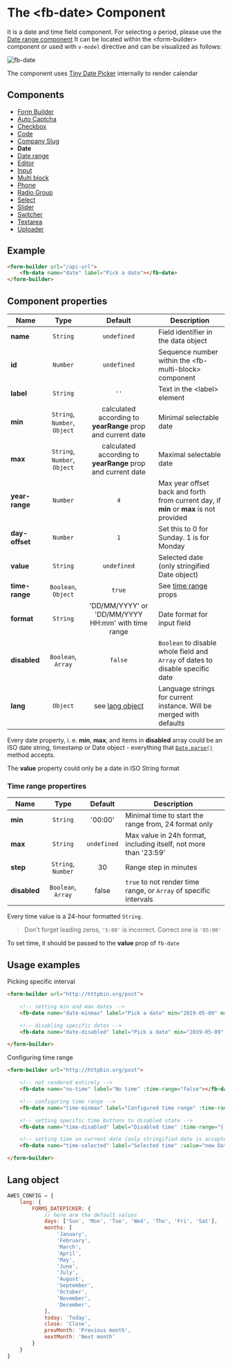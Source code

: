 # The &lt;fb-date&gt; Component

It is a date and time field component. For selecting a period, please use the [Date range component](./fb-date-range.md) It can be located within the &lt;form-builder&gt; component or used with `v-model` directive and can be visualized as follows:

![fb-date](https://storage.googleapis.com/static.awes.io/docs/fb-date.gif)

The component uses [Tiny Date Picker](https://github.com/chrisdavies/tiny-date-picker) internally to render calendar

## Components
* [Form Builder](./form-builder.md)
* [Auto Captcha](./fb-auto-captcha.md)
* [Checkbox](./fb-checkbox.md)
* [Code](./fb-code.md)
* [Company Slug](./fb-company-slug.md)
* **Date**
* [Date range](./fb-date-range.md)
* [Editor](./fb-editor.md)
* [Input](./fb-input.md)
* [Multi block](./fb-multi-block.md)
* [Phone](./fb-phone.md)
* [Radio Group](./fb-radio-group.md)
* [Select](./fb-select.md)
* [Slider](./fb-slider.md)
* [Switcher](./fb-switcher.md)
* [Textarea](./fb-textarea.md)
* [Uploader](./fb-uploader.md)

## Example

```html
<form-builder url="/api-url">
    <fb-date name="date" label="Pick a date"></fb-date>
</form-builder>
```
<div class="vue-example">
<form-builder url="http://httpbin.org/post" disabled-dialog>
    <fb-date name="date" label="Pick a date"></fb-date>
</form-builder>
</div>


## Component properties

| Name                | Type               | Default             | Description                                       |
|---------------------|:------------------:|:-------------------:|---------------------------------------------------|
| **name**            | `String`           | `undefined`         | Field identifier in the data object               |
| **id**              | `Number`           | `undefined`         | Sequence number within the &lt;fb-multi-block&gt; component    |
| **label**           | `String`           | `''`                | Text in the &lt;label&gt; element                 |
| **min**             | `String`, `Number`, `Object` | calculated according to **yearRange** prop and current date | Minimal selectable date |
| **max**             | `String`, `Number`, `Object` | calculated according to **yearRange** prop and current date | Maximal selectable date |
| **year-range**      | `Number`           | `4`                 | Max year offset back and forth from current day, if **min** or **max** is not provided |
| **day-offset**      | `Number`           | `1`                 | Set this to 0 for Sunday. 1 is for Monday         |
| **value**           | `String`           | `undefined`         | Selected date (only stringified Date object)      |
| **time-range**      | `Boolean`, `Object`| `true`              | See [time range](#time-range-props) props         |
| **format**          | `String`           | 'DD/MM/YYYY' or 'DD/MM/YYYY HH:mm' with time range | Date format for input field |
| **disabled**        | `Boolean`, `Array` | `false`             | `Boolean` to disable whole field and `Array` of dates to disable specific date |
| **lang**            | `Object`           | see [lang object](#date-lang-object) | Language strings for current instance. Will be merged with defaults |

Every date property, i. e. **min**, **max**, and items in **disabled** array could be an ISO date string, timestamp or Date object - everything that [`Date.parse()`](https://developer.mozilla.org/en-US/docs/Web/JavaScript/Reference/Global_Objects/Date/parse) method accepts.

The **value** property could only be a date in ISO String format

<h3 id="time-range-props">Time range propertires</h3>

| Name         | Type               | Default     | Description                                                       |
|--------------|:------------------:|:-----------:|-------------------------------------------------------------------|
| **min**      | `String`           | '00:00'     | Minimal time to start the range from, 24 format only              |
| **max**      | `String`           | `undefined` | Max value in 24h format, including itself, not more than '23:59'  |
| **step**     | `String`, `Number` | 30          | Range step in minutes                                             |
| **disabled** | `Boolean`, `Array` | false       | `true` to not render time range, or `Array` of specific intervals |

Every time value is a 24-hour formatted `String`.

> Don't forget leading zeros, `'5:00'` is incorrect. Correct one is `'05:00'`

To set time, it should be passed to the **value** prop of `fb-date`


## Usage examples

Picking specific interval

```html
<form-builder url="http://httpbin.org/post">

    <!-- setting min and max dates -->
    <fb-date name="date-minmax" label="Pick a date" min="2019-05-09" max="2019-06-20" value="2019-05-20"></fb-date>

    <!-- disabling specific dates -->
    <fb-date name="date-disabled" label="Pick a date" min="2019-05-09" max="2019-06-20" value="2019-05-20" :disabled="['2019-05-22', '2019-05-23']"></fb-date>

</form-builder>
```
<div class="vue-example">
    <form-builder url="http://httpbin.org/post" disabled-dialog>
        <fb-date name="date1" label="Pick a date" min="2019-05-09" max="2019-06-20" value="2019-05-20"></fb-date>
        <fb-date name="date2" label="Pick a date" min="2019-05-09" max="2019-06-20" value="2019-05-20" :disabled="['2019-05-22', '2019-05-23']"></fb-date>
    </form-builder>
</div>

Configuring time range

```html
<form-builder url="http://httpbin.org/post">

    <!-- not rendered entirely -->
    <fb-date name="no-time" label="No time" :time-range="false"></fb-date>

    <!-- configuring time range -->
    <fb-date name="time-minmax" label="Configured time range" :time-range="{min: '09:00', max: '10:20', step: 10}"></fb-date>

    <!-- setting specific time buttons to disabled state -->
    <fb-date name="time-disabled" label="Disabled time" :time-range="{ disabled: ['09:30', '10:00'] }"></fb-date>

    <!-- setting time on current date (only stringified date is accepted) -->
    <fb-date name="time-selected" label="Selected time" :value="new Date(new Date().setHours(9, 30)).toUTCString()" :time-range="{min: '08:00'}"></fb-date>

</form-builder>
```

<div class="vue-example">
    <form-builder url="http://httpbin.org/post" disabled-dialog>
        <fb-date name="no-time" label="No time" :time-range="false"></fb-date>
        <fb-date name="time-minmax" label="Configured time range" :time-range="{min: '09:00', max: '10:20', step: 10}"></fb-date>
        <fb-date name="time-disabled" label="Disabled time" :time-range="{ disabled: ['09:30', '10:00'] }"></fb-date>
        <fb-date name="time-selected" label="Selected time" :value="new Date(new Date().setHours(9, 30)).toUTCString()" :time-range="{min: '08:00'}"></fb-date>
    </form-builder>
</div>

<h2 id="date-lang-object">Lang object</h2>

```javascript
AWES_CONFIG = {
    lang: {
        FORMS_DATEPICKER: {
            // here are the default values
            days: ['Sun', 'Mon', 'Tue', 'Wed', 'Thu', 'Fri', 'Sat'],
            months: [
                'January',
                'February',
                'March',
                'April',
                'May',
                'June',
                'July',
                'August',
                'September',
                'October',
                'November',
                'December',
            ],
            today: 'Today',
            close: 'Close',
            prevMonth: 'Previous month',
            nextMonth: 'Next month'
        }
    }
}
```